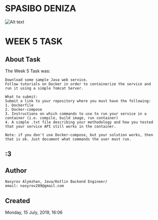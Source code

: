 # SPASIBO DENIZA
![Alt text]()
# WEEK 5 TASK
## About Task
The Week 5 Task was:
```
Download some sample Java web service.
Follow tutorials on Docker in order to containerize the service and run it using a simple Tomcat Server.

What to submit:
Submit a link to your repository where you must have the following:
1. Dockerfile
2. Docker-compose
3. Instructions on which commands to use to run your service in a container (i.e. compile, build image, run container)
4. A simple .txt file describing your methodology and how you tested that your service API still works in the container.

Note: if you don't use Docker-compose, but your solution works, then that is ok. Just document what commands the user must run.
```
## :3
## Author
```
Nasyrov Alymzhan, Java/Kotlin Backend Engineer/
email: nasyrov289@gmail.com
```
## Created 
Monday, 15 July, 2019, 16:06
